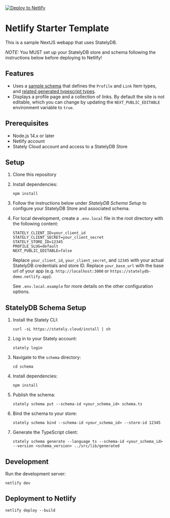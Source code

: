 [![Deploy to Netlify](https://www.netlify.com/img/deploy/button.svg)](https://app.netlify.com/start/deploy?repository=https://github.com/StatelyCloud/netlify-starter-template#PROFILE_SLUG=default&NEXT_PUBLIC_EDITABLE=false)

# Netlify Starter Template

This is a sample NextJS webapp that uses StatelyDB.

*NOTE:* You MUST set up your StatelyDB store and schema following the instructions below before deploying to Netlify!

## Features

- Uses a [sample schema](./schema/schema.ts) that defines the `Profile` and `Link` Item types, and [related generated typescript types](./src/lib/generated).
- Displays a profile page and a collection of links. By default the site is not editable, which you can change by updating the `NEXT_PUBLIC_EDITABLE` environment variable to `true`.

## Prerequisites

- Node.js 14.x or later
- Netlify account
- Stately Cloud account and access to a StatelyDB Store

## Setup

1. Clone this repository
2. Install dependencies:
   ```
   npm install
   ```
3. Follow the instructions below under _StatelyDB Schema Setup_ to configure your StatelyDB Store and associated schema.
4. For local development, create a `.env.local` file in the root directory with the following content:
   ```
   STATELY_CLIENT_ID=your_client_id
   STATELY_CLIENT_SECRET=your_client_secret
   STATELY_STORE_ID=12345
   PROFILE_SLUG=default
   NEXT_PUBLIC_EDITABLE=false
   ```
   Replace `your_client_id`, `your_client_secret`, and `12345` with your actual StatelyDB credentials and store ID.  Replace `your_base_url` with the base url of your app (e.g. `http://localhost:3000` or `https://statelydb-demo.netlify.app`).
   
   See `.env.local.example` for more details on the other configuration options.

## StatelyDB Schema Setup

1. Install the Stately CLI:
   ```
   curl -sL https://stately.cloud/install | sh
   ```
2. Log in to your Stately account:
   ```
   stately login
   ```
3. Navigate to the `schema` directory:
   ```
   cd schema
   ```
4. Install dependencies:
   ```
   npm install
   ```
5. Publish the schema:
   ```
   stately schema put --schema-id <your_schema_id> schema.ts
   ```
6. Bind the schema to your store:
   ```
   stately schema bind --schema-id <your_schema_id> --store-id 12345
   ```
7. Generate the TypeScript client:
   ```
   stately schema generate --language ts --schema-id <your_schema_id> --version <schema_version> ../src/lib/generated
   ```

## Development

Run the development server:

```
netlify dev
```

## Deployment to Netlify

```
netlify deploy --build
```